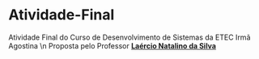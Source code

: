 # **Atividade-Final**
Atividade Final do Curso de Desenvolvimento de Sistemas da ETEC Irmã Agostina \n
Proposta pelo Professor **[Laércio Natalino da Silva](https://github.com/lndsilva "Laércio's Github Page")**
